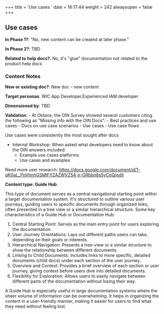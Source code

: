 +++
title = 'Use cases '
date = 16:17:44
weight = 242
alwaysopen = false
+++

## Use cases 

**In Phase 1?**: "No, new content can be created at later phase."

**In Phase 2?**: TBD

**Related to help docs?**: No, it's "glue" documentation not related to the product help docs



### Content Notes

**New or existing doc?**: New doc - new content

**Target personas**: WIC App Developer,Experienced IAM developer

**Dimensioned by**: TBD

**Validation**: - At Oktane, the OIN Survey showed several customers citing the following as "Missing info with the OIN Docs":
    - Best practices and use cases
    - Docs on use case scenarios
    - Use cases
    - Use case flows

Use cases were consistently the most sought after docs

- Internal Workshop: When asked what developers need to know about the OIN answers included:
    - Example use cases platforms
    - Use cases and examples

Need more user research: https://docs.google.com/document/d/1-qK0aL_PpVtmhGSMlFYZAZWVZ54-jr-GRbbn8s5yCnQ/edit

**Content type: Guide Hub**

This type of document serves as a central navigational starting point within a larger documentation system. It's structured to outline various user journeys, guiding users to specific documents through organized links, often presented in a tree view or a similar hierarchical structure. Some key characteristics of a Guide Hub or Documentation Hub:

1. Central Starting Point: Serves as the main entry point for users exploring the documentation.
2. User Journey Orientations: Lays out different paths users can take, depending on their goals or interests.
3. Hierarchical Navigation: Presents a tree-view or a similar structure to show the relationship between different documents.
4. Linking to Child Documents: Includes links to more specific, detailed documents (child docs) under each section of the user journey.
5. Overview and Context: Provides a brief overview of each section or user journey, giving context before users dive into detailed documents.
6. Flexibility for Exploration: Allows users to easily navigate between different parts of the documentation without losing their way.

A Guide Hub is especially useful in large documentation systems where the sheer volume of information can be overwhelming. It helps in organizing the content in a user-friendly manner, making it easier for users to find what they need without feeling lost.



